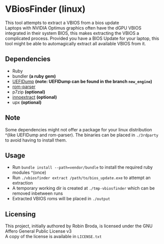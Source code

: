 # VBiosFinder (linux)

This tool attempts to extract a VBIOS from a bios update  
Laptops with NVIDIA Optimus graphics often have the dGPU VBIOS integrated in their system BIOS, this makes extracting the VBIOS a complicated process. Provided you have a BIOS Update for your laptop, this tool might be able to automagically extract all available VBIOS from it.

## Dependencies
- Ruby
- bundler **(a ruby gem)**
- [UEFIDump](https://github.com/LongSoft/UEFITool) **(note: UEFIDump can be found in the branch `new_engine`)**
- [rom-parser](https://github.com/awilliam/rom-parser)
- p7zip **(optional)**
- [innoextract](https://github.com/dscharrer/innoextract) **(optional)**
- upx **(optional)**

## Note
Some dependencies might not offer a package for your linux distribution ^(like UEFIDump and rom-parser). The binaries can be placed in `./3rdparty` to avoid having to install them.

## Usage
- Run `bundle install --path=vendor/bundle` to install the required ruby modules ^(once)
- Run `./vbiosfinder extract /path/to/bios_update.exe` to attempt an extraction
- A temporary working dir is created at `./tmp-vbiosfinder` which can be removed inbetween runs
- Extracted VBIOS roms will be placed in `./output`

## Licensing
This project, initially authored by Robin Broda, is licensed under the GNU Affero General Public License v3  
A copy of the license is available in `LICENSE.txt`
